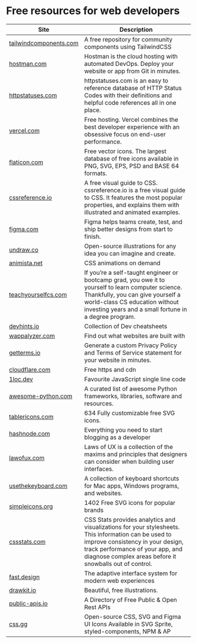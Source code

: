 # Free resources for web developers


| Site | Description  |
|--|--|
| [tailwindcomponents.com](https://tailwindcomponents.com/) | A free repository for community components using TailwindCSS |
| [hostman.com](https://hostman.com/) | Hostman is the cloud hosting with automated DevOps. Deploy your website or app from Git in minutes. |
| [httpstatuses.com](https://httpstatuses.com/) | httpstatuses.com is an easy to reference database of HTTP Status Codes with their definitions and helpful code references all in one place. |
| [vercel.com](https://vercel.com/) | Free hosting. Vercel combines the best developer experience with an obsessive focus on end-user performance. |
| [flaticon.com](https://www.flaticon.com/) | Free vector icons. The largest database of free icons available in PNG, SVG, EPS, PSD and BASE 64 formats. |
| [cssreference.io](https://cssreference.io/) | A free visual guide to CSS. cssreference.io is a free visual guide to CSS. It features the most popular properties, and explains them with illustrated and animated examples. |
| [figma.com](https://www.figma.com/) | Figma helps teams create, test, and ship better designs from start to finish. |
| [undraw.co](https://undraw.co/) | Open-source illustrations for any idea you can imagine and create. |
| [animista.net](https://animista.net/) | CSS animations on demand |
| [teachyourselfcs.com](https://teachyourselfcs.com/) |If you’re a self-taught engineer or bootcamp grad, you owe it to yourself to learn computer science. Thankfully, you can give yourself a world-class CS education without investing years and a small fortune in a degree program. |
| [devhints.io](https://devhints.io/) | Collection of Dev cheatsheets |
| [wappalyzer.com](https://www.wappalyzer.com/) | Find out what websites are built with |
| [getterms.io](https://getterms.io/) | Generate a custom Privacy Policy and Terms of Service statement for your website in minutes. |
|[cloudflare.com](https://www.cloudflare.com/) | Free https and cdn |
| [1loc.dev](https://1loc.dev/) | Favourite JavaScript single line code |
| [awesome-python.com](https://awesome-python.com/) | A curated list of awesome Python frameworks, libraries, software and resources. |
| [tablericons.com](https://tablericons.com/) | 634 Fully customizable free SVG icons. |
| [hashnode.com](https://hashnode.com/) | Everything you need to start blogging as a developer |
| [lawofux.com](https://lawsofux.com/) | Laws of UX is a collection of the maxims and principles that designers can consider when building user interfaces. |
| [usethekeyboard.com](https://usethekeyboard.com/) | A collection of keyboard shortcuts for Mac apps, Windows programs, and websites. |
| [simpleicons.org](https://simpleicons.org/) | 1402 Free SVG icons for popular brands |
| [cssstats.com](https://cssstats.com/) | CSS Stats provides analytics and visualizations for your stylesheets. This information can be used to improve consistency in your design, track performance of your app, and diagnose complex areas before it snowballs out of control. |
| [fast.design](https://fast.design/) | The adaptive interface system for modern web experiences |
| [drawkit.io](https://www.drawkit.io/) | Beautiful, free illustrations. |
| [public-apis.io](https://public-apis.io/) | A Directory of Free Public & Open Rest APIs |
| [css.gg](https://css.gg/) | Open-source CSS, SVG and Figma UI Icons Available in SVG Sprite, styled-components, NPM & AP |
